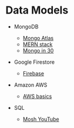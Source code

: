 # Data Models

- MongoDB
  - [Mongo Atlas](https://www.youtube.com/watch?v=rPqRyYJmx2g)
  - [MERN stack](https://www.youtube.com/watch?v=7CqJlxBYj-M)
  - [Mongo in 30](https://www.youtube.com/watch?v=pWbMrx5rVBE&ab_channel=TraversyMedia)

- Google Firestore
  - [Firebase](https://www.youtube.com/watch?v=9kRgVxULbag)

- Amazon AWS
  - [AWS basics](https://aws.amazon.com/getting-started/hands-on/build-web-app-s3-lambda-api-gateway-dynamodb/)

- SQL
  - [Mosh YouTube](https://www.youtube.com/c/programmingwithmosh)

